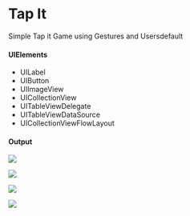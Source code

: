# Tap It
 Simple Tap it Game using Gestures and Usersdefault



#### UIElements
 
 - UILabel
 - UIButton
 - UIImageView
 - UICollectionView
 - UITableViewDelegate
 - UITableViewDataSource
 - UICollectionViewFlowLayout

 #### Output
 
![](TicTacToe/Output/1.png)

![](TicTacToe/Output/2.png)

![](TicTacToe/Output/3.png)

![](TicTacToe/Output/4.png)

